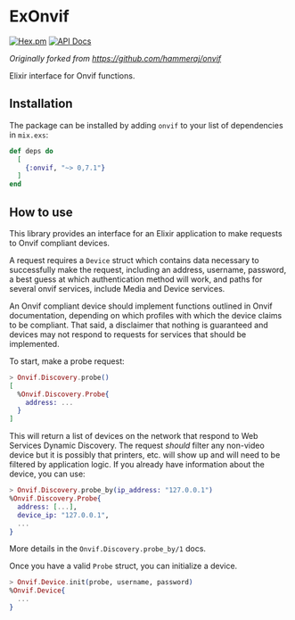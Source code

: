 # ExOnvif

[![Hex.pm](https://img.shields.io/hexpm/v/ex_onvif.svg)](https://hex.pm/packages/ex_onvif)
[![API Docs](https://img.shields.io/badge/api-docs-yellow.svg?style=flat)](https://hexdocs.pm/ex_onvif)

*Originally forked from https://github.com/hammeraj/onvif*

Elixir interface for Onvif functions.

## Installation

The package can be installed by adding `onvif` to your list of dependencies in `mix.exs`:

```elixir
def deps do
  [
    {:onvif, "~> 0,7.1"}
  ]
end
```

## How to use

This library provides an interface for an Elixir application to make requests to Onvif compliant devices.

A request requires a `Device` struct which contains data necessary to successfully make the request, including
an address, username, password, a best guess at which authentication method will work, and paths for several
onvif services, include Media and Device services. 

An Onvif compliant device should implement functions outlined in Onvif documentation, depending on which profiles with which the 
device claims to be compliant. That said, a disclaimer that nothing is guaranteed and devices may not respond to requests for 
services that should be implemented.

To start, make a probe request:
```elixir
> Onvif.Discovery.probe()
[
  %Onvif.Discovery.Probe{
    address: ...
  }
]
```

This will return a list of devices on the network that respond to Web Services Dynamic Discovery. The request
_should_ filter any non-video device but it is possibly that printers, etc. will show up and will need to be
filtered by application logic. If you already have information about the device, you can use:

```elixir
> Onvif.Discovery.probe_by(ip_address: "127.0.0.1")
%Onvif.Discovery.Probe{
  address: [...],
  device_ip: "127.0.0.1",
  ...
}
```
More details in the `Onvif.Discovery.probe_by/1` docs.

Once you have a valid `Probe` struct, you can initialize a device.

```elixir
> Onvif.Device.init(probe, username, password)
%Onvif.Device{
  ...
}
```